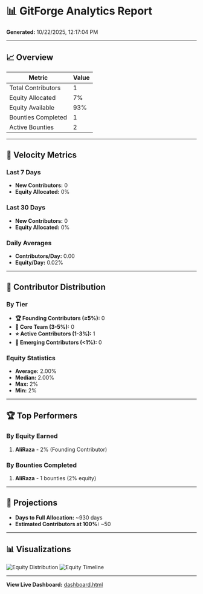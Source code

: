 # 📊 GitForge Analytics Report

**Generated:** 10/22/2025, 12:17:04 PM

---

## 📈 Overview

| Metric | Value |
|--------|-------|
| Total Contributors | 1 |
| Equity Allocated | 7% |
| Equity Available | 93% |
| Bounties Completed | 1 |
| Active Bounties | 2 |

---

## 🚀 Velocity Metrics

### Last 7 Days
- **New Contributors:** 0
- **Equity Allocated:** 0%

### Last 30 Days
- **New Contributors:** 0
- **Equity Allocated:** 0%

### Daily Averages
- **Contributors/Day:** 0.00
- **Equity/Day:** 0.02%

---

## 👥 Contributor Distribution

### By Tier
- **🏆 Founding Contributors (≥5%):** 0
- **💎 Core Team (3-5%):** 0
- **⭐ Active Contributors (1-3%):** 1
- **🌟 Emerging Contributors (<1%):** 0

### Equity Statistics
- **Average:** 2.00%
- **Median:** 2.00%
- **Max:** 2%
- **Min:** 2%

---

## 🏆 Top Performers

### By Equity Earned
1. **AliRaza** - 2% (Founding Contributor)

### By Bounties Completed
1. **AliRaza** - 1 bounties (2% equity)

---

## 🔮 Projections

- **Days to Full Allocation:** ~930 days
- **Estimated Contributors at 100%:** ~50

---

## 📊 Visualizations

![Equity Distribution](../assets/charts/equity-distribution.svg)
![Equity Timeline](../assets/charts/equity-timeline.svg)

---

**View Live Dashboard:** [dashboard.html](../../dashboard.html)
